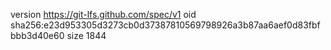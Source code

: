 version https://git-lfs.github.com/spec/v1
oid sha256:e23d953305d3273cb0d37387810569798926a3b87aa6aef0d83fbfbbb3d40e60
size 1844
